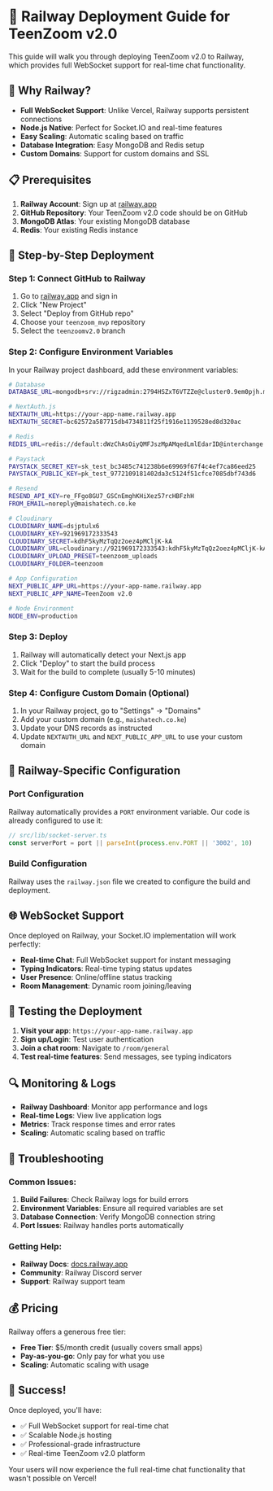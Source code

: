 # 🚂 Railway Deployment Guide for TeenZoom v2.0

This guide will walk you through deploying TeenZoom v2.0 to Railway, which provides full WebSocket support for real-time chat functionality.

## 🎯 Why Railway?

- **Full WebSocket Support**: Unlike Vercel, Railway supports persistent connections
- **Node.js Native**: Perfect for Socket.IO and real-time features
- **Easy Scaling**: Automatic scaling based on traffic
- **Database Integration**: Easy MongoDB and Redis setup
- **Custom Domains**: Support for custom domains and SSL

## 📋 Prerequisites

1. **Railway Account**: Sign up at [railway.app](https://railway.app)
2. **GitHub Repository**: Your TeenZoom v2.0 code should be on GitHub
3. **MongoDB Atlas**: Your existing MongoDB database
4. **Redis**: Your existing Redis instance

## 🚀 Step-by-Step Deployment

### Step 1: Connect GitHub to Railway

1. Go to [railway.app](https://railway.app) and sign in
2. Click "New Project"
3. Select "Deploy from GitHub repo"
4. Choose your `teenzoom_mvp` repository
5. Select the `teenzoomv2.0` branch

### Step 2: Configure Environment Variables

In your Railway project dashboard, add these environment variables:

```bash
# Database
DATABASE_URL=mongodb+srv://rigzadmin:2794HSZxT6VTZZe@cluster0.9em0pjh.mongodb.net/teenzoom-v2?retryWrites=true&w=majority&appName=Cluster0

# NextAuth.js
NEXTAUTH_URL=https://your-app-name.railway.app
NEXTAUTH_SECRET=bc62572a587715db4734811f25f1916e1139528ed8d320ac

# Redis
REDIS_URL=redis://default:dWzChAsOiyQMFJszMpAMqedLmlEdarID@interchange.proxy.rlwy.net:39610

# Paystack
PAYSTACK_SECRET_KEY=sk_test_bc3485c741238b6e69969f67f4c4ef7ca86eed25
PAYSTACK_PUBLIC_KEY=pk_test_9772109181402da3c5124f51cfce7085dbf743d6

# Resend
RESEND_API_KEY=re_FFgo8GU7_GSCnEmghKHiXez57rcHBFzhH
FROM_EMAIL=noreply@maishatech.co.ke

# Cloudinary
CLOUDINARY_NAME=dsjptulx6
CLOUDINARY_KEY=921969172333543
CLOUDINARY_SECRET=kdhF5kyMzTqQz2oez4pMCljK-kA
CLOUDINARY_URL=cloudinary://921969172333543:kdhF5kyMzTqQz2oez4pMCljK-kA@dsjptulx6
CLOUDINARY_UPLOAD_PRESET=teenzoom_uploads
CLOUDINARY_FOLDER=teenzoom

# App Configuration
NEXT_PUBLIC_APP_URL=https://your-app-name.railway.app
NEXT_PUBLIC_APP_NAME=TeenZoom v2.0

# Node Environment
NODE_ENV=production
```

### Step 3: Deploy

1. Railway will automatically detect your Next.js app
2. Click "Deploy" to start the build process
3. Wait for the build to complete (usually 5-10 minutes)

### Step 4: Configure Custom Domain (Optional)

1. In your Railway project, go to "Settings" → "Domains"
2. Add your custom domain (e.g., `maishatech.co.ke`)
3. Update your DNS records as instructed
4. Update `NEXTAUTH_URL` and `NEXT_PUBLIC_APP_URL` to use your custom domain

## 🔧 Railway-Specific Configuration

### Port Configuration
Railway automatically provides a `PORT` environment variable. Our code is already configured to use it:

```typescript
// src/lib/socket-server.ts
const serverPort = port || parseInt(process.env.PORT || '3002', 10)
```

### Build Configuration
Railway uses the `railway.json` file we created to configure the build and deployment.

## 🌐 WebSocket Support

Once deployed on Railway, your Socket.IO implementation will work perfectly:

- **Real-time Chat**: Full WebSocket support for instant messaging
- **Typing Indicators**: Real-time typing status updates
- **User Presence**: Online/offline status tracking
- **Room Management**: Dynamic room joining/leaving

## 📱 Testing the Deployment

1. **Visit your app**: `https://your-app-name.railway.app`
2. **Sign up/Login**: Test user authentication
3. **Join a chat room**: Navigate to `/room/general`
4. **Test real-time features**: Send messages, see typing indicators

## 🔍 Monitoring & Logs

- **Railway Dashboard**: Monitor app performance and logs
- **Real-time Logs**: View live application logs
- **Metrics**: Track response times and error rates
- **Scaling**: Automatic scaling based on traffic

## 🚨 Troubleshooting

### Common Issues:

1. **Build Failures**: Check Railway logs for build errors
2. **Environment Variables**: Ensure all required variables are set
3. **Database Connection**: Verify MongoDB connection string
4. **Port Issues**: Railway handles ports automatically

### Getting Help:

- **Railway Docs**: [docs.railway.app](https://docs.railway.app)
- **Community**: Railway Discord server
- **Support**: Railway support team

## 💰 Pricing

Railway offers a generous free tier:
- **Free Tier**: $5/month credit (usually covers small apps)
- **Pay-as-you-go**: Only pay for what you use
- **Scaling**: Automatic scaling with usage

## 🎉 Success!

Once deployed, you'll have:
- ✅ Full WebSocket support for real-time chat
- ✅ Scalable Node.js hosting
- ✅ Professional-grade infrastructure
- ✅ Real-time TeenZoom v2.0 platform

Your users will now experience the full real-time chat functionality that wasn't possible on Vercel!
